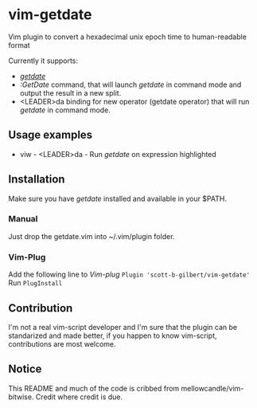 # vim-getdate
Vim plugin to convert a hexadecimal unix epoch time to human-readable format

Currently it supports:
* [_getdate_](https://github.com/scott-b-gilbert/getdate)
* *:GetDate <expression>* command, that will launch _getdate_ in command mode and output the result in a new split.
* \<LEADER\>da binding for new operator (getdate operator) that will run _getdate_ in command mode.

## Usage examples
* viw - \<LEADER\>da  - Run _getdate_ on expression highlighted

## Installation
Make sure you have _getdate_ installed and available in your $PATH.

### Manual

Just drop the getdate.vim into ~/.vim/plugin folder.

### Vim-Plug

Add the following line to _Vim-plug_
```Plugin 'scott-b-gilbert/vim-getdate'```
Run ```PlugInstall```

## Contribution
I'm not a real vim-script developer and I'm sure that the plugin can be
standarized and made better, if you happen to know vim-script, contributions are most welcome.

## Notice
This README and much of the code is cribbed from mellowcandle/vim-bitwise.
Credit where credit is due.


